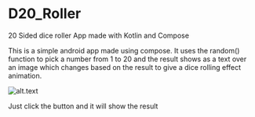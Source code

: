 # D20_Roller
20 Sided dice roller App made with Kotlin and Compose

This is a simple android app made using compose. It uses the random() function to pick a number from 1 to 20 
and the result shows as a text over an image which changes based on the result to give a dice rolling effect animation.

![alt.text](https://imgur.com/a/soJktxU)

Just click the button and it will show the result

